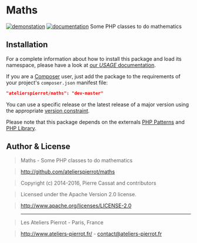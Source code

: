 Maths
=====

[![demonstation](http://img.ateliers-pierrot-static.fr/see-the-demo.svg)](http://sites.ateliers-pierrot.fr/maths/)
[![documentation](http://img.ateliers-pierrot-static.fr/read-the-doc.svg)](http://docs.ateliers-pierrot.fr/maths/)
Some PHP classes to do mathematics


Installation
------------

For a complete information about how to install this package and load its namespace, 
please have a look at [our *USAGE* documentation](http://github.com/atelierspierrot/atelierspierrot/blob/master/USAGE.md).

If you are a [Composer](http://getcomposer.org/) user, just add the package to the 
requirements of your project's `composer.json` manifest file:

```json
"atelierspierrot/maths": "dev-master"
```

You can use a specific release or the latest release of a major version using the appropriate
[version constraint](http://getcomposer.org/doc/01-basic-usage.md#package-versions).

Please note that this package depends on the externals [PHP Patterns](https://github.com/atelierspierrot/patterns)
and [PHP Library](https://github.com/atelierspierrot/library).


Author & License
----------------

>    Maths - Some PHP classes to do mathematics

>    http://github.com/atelierspierrot/maths

>    Copyright (c) 2014-2016, Pierre Cassat and contributors

>    Licensed under the Apache Version 2.0 license.

>    http://www.apache.org/licenses/LICENSE-2.0

>    ----

>    Les Ateliers Pierrot - Paris, France

>    <http://www.ateliers-pierrot.fr/> - <contact@ateliers-pierrot.fr>
